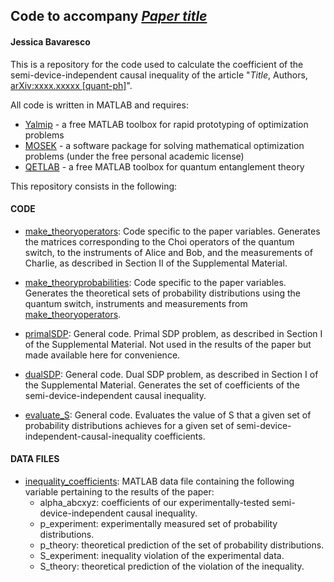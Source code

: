 ## Code to accompany *[Paper title](https://arxiv.org/abs/xxxx.xxxxx)*
#### Jessica Bavaresco

This is a repository for the code used to calculate the coefficient of the semi-device-independent causal inequality of the article "*Title*, Authors, [arXiv:xxxx.xxxxx [quant-ph]](https://arxiv.org/abs/xxxx.xxxxx)".

All code is written in MATLAB and requires:
- [Yalmip](https://yalmip.github.io) - a free MATLAB toolbox for rapid prototyping of optimization problems
- [MOSEK](https://www.mosek.com) - a software package for solving mathematical optimization problems (under the free personal academic license)
- [QETLAB](http://www.qetlab.com/) - a free MATLAB toolbox for quantum entanglement theory

This repository consists in the following:

#### CODE

- [make_theoryoperators](https://github.com/jessicabavaresco/experimental-SDI-causality/blob/master/make_theoryoperators.m):
Code specific to the paper variables. Generates the matrices corresponding to the Choi operators of the quantum switch, to the instruments of Alice and Bob, and the measurements of Charlie, as described in Section II of the Supplemental Material.

- [make_theoryprobabilities](https://github.com/jessicabavaresco/experimental-SDI-causality/blob/master/make_theoryprobabilities.m):
Code specific to the paper variables. Generates the theoretical sets of probability distributions using the quantum switch, instruments and measurements from [make_theoryoperators](https://github.com/jessicabavaresco/experimental-SDI-causality/blob/master/make_theoryoperators.m).

- [primalSDP](https://github.com/jessicabavaresco/experimental-SDI-causality/blob/master/primalSDP.m):
General code. Primal SDP problem, as described in Section I of the Supplemental Material. Not used in the results of the paper but made available here for convenience.

- [dualSDP](https://github.com/jessicabavaresco/experimental-SDI-causality/blob/master/dualSDP.m):
General code. Dual SDP problem, as described in Section I of the Supplemental Material. Generates the set of coefficients of the semi-device-independent causal inequality.

- [evaluate_S](https://github.com/jessicabavaresco/experimental-SDI-causality/blob/master/evaluate_S.m):
General code. Evaluates the value of S that a given set of probability distributions achieves for a given set of semi-device-independent-causal-inequality coefficients.

#### DATA FILES

- [inequality_coefficients](https://github.com/jessicabavaresco/experimental-SDI-causality/blob/master/inequality_coefficients.mat):
MATLAB data file containing the following variable pertaining to the results of the paper:
  - alpha_abcxyz: coefficients of our experimentally-tested semi-device-independent causal inequality.
  - p_experiment: experimentally measured set of probability distributions.
  - p_theory: theoretical prediction of the set of probability distributions.
  - S_experiment: inequality violation of the experimental data.
  - S_theory: theoretical prediction of the violation of the inequality.


